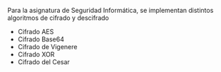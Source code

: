 Para la asignatura de Seguridad Informática, se implementan distintos algoritmos de  cifrado y descifrado

- Cifrado AES
- Cifrado Base64
- Cifrado de Vigenere
- Cifrado XOR
- Cifrado del Cesar

